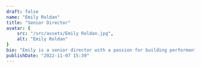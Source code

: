 ```yaml
---
draft: false
name: "Emily Roldan"
title: "Senior Director"
avatar: {
    src: "/src/assets/Emily Roldan.jpg",
    alt: "Emily Roldan"
}
bio: "Emily is a senior director with a passion for building performant and scalable applications. She has experience working with a variety of technologies and languages, including JavaScript, TypeScript, and Python. She is also a strong advocate for open-source software and enjoys contributing to the community."
publishDate: "2022-11-07 15:39"
---
```

